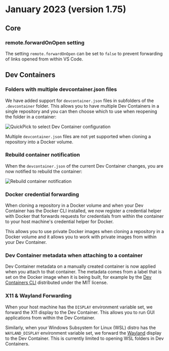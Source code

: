 # January 2023 (version 1.75)

## Core

### remote.forwardOnOpen setting

The setting `remote.forwardOnOpen` can be set to `false` to prevent forwarding of links opened from within VS Code.

## Dev Containers

### Folders with multiple devcontainer.json files

We have added support for `devcontainer.json` files in subfolders of the `.devcontainer` folder. This allows you to have multiple Dev Containers in a single repository and you can then choose which to use when reopening the folder in a container:

![QuickPick to select Dev Container configuration](images/1_75/select-devcontainer-config.png)

Multiple `devcontainer.json` files are not yet supported when cloning a repository into a Docker volume.

### Rebuild container notification

When the `devcontainer.json` of the current Dev Container changes, you are now notified to rebuild the container:

![Rebuild container notification](images/1_75/rebuild-devcontainer-notification.png)

### Docker credential forwarding

When cloning a repository in a Docker volume and when your Dev Container has the Docker CLI installed, we now register a credential helper with Docker that forwards requests for credentials from within the container to your host machine's credential helper for Docker.

This allows you to use private Docker images when cloning a repository in a Docker volume and it allows you to work with private images from within your Dev Container.

### Dev Container metadata when attaching to a container

Dev Container metadata on a manually created container is now applied when you attach to that container. The metadata comes from a label that is set on the Docker image when it is being built, for example by the [Dev Containers CLI](https://github.com/devcontainers/cli) distributed under the MIT license.

### X11 & Wayland Forwarding

When your host machine has the `DISPLAY` environment variable set, we forward the X11 display to the Dev Container. This allows you to run GUI applications from within the Dev Container.

Similarly, when your Windows Subsystem for Linux (WSL) distro has the `WAYLAND_DISPLAY` environment variable set, we forward the [Wayland](https://wiki.debian.org/Wayland) display to the Dev Container. This is currently limited to opening WSL folders in Dev Containers.
